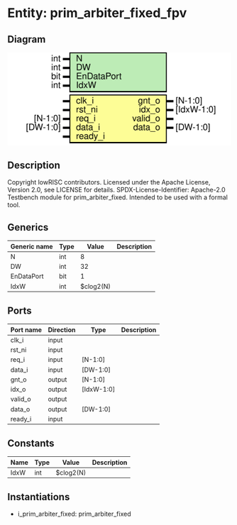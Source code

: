 # Entity: prim_arbiter_fixed_fpv
## Diagram
![Diagram](prim_arbiter_fixed_fpv.svg "Diagram")
## Description
Copyright lowRISC contributors.
 Licensed under the Apache License, Version 2.0, see LICENSE for details.
 SPDX-License-Identifier: Apache-2.0
 Testbench module for prim_arbiter_fixed.
 Intended to be used with a formal tool.
 
## Generics
| Generic name | Type | Value     | Description |
| ------------ | ---- | --------- | ----------- |
| N            | int  | 8         |             |
| DW           | int  | 32        |             |
| EnDataPort   | bit  | 1         |             |
| IdxW         | int  | $clog2(N) |             |
## Ports
| Port name | Direction | Type       | Description |
| --------- | --------- | ---------- | ----------- |
| clk_i     | input     |            |             |
| rst_ni    | input     |            |             |
| req_i     | input     | [N-1:0]    |             |
| data_i    | input     | [DW-1:0]   |             |
| gnt_o     | output    | [N-1:0]    |             |
| idx_o     | output    | [IdxW-1:0] |             |
| valid_o   | output    |            |             |
| data_o    | output    | [DW-1:0]   |             |
| ready_i   | input     |            |             |
## Constants
| Name | Type | Value     | Description |
| ---- | ---- | --------- | ----------- |
| IdxW | int  | $clog2(N) |             |
## Instantiations
- i_prim_arbiter_fixed: prim_arbiter_fixed
